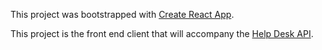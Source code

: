This project was bootstrapped with [Create React App](https://github.com/facebook/create-react-app).

This project is the front end client that will accompany the [Help Desk API](https://github.com/SagarBharadia/Help-Desk-Api).
